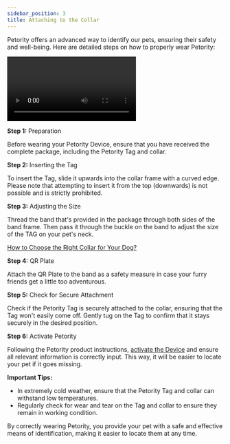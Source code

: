 ```yaml
---
sidebar_position: 3
title: Attaching to the Collar
---
```


Petority offers an advanced way to identify our pets, ensuring their safety and well-being. Here are detailed steps on how to properly wear Petority:

![attaching](/img/devices/quick-start.mp4)

**Step 1:** Preparation

Before wearing your Petority Device, ensure that you have received the complete package, including the Petority Tag and collar.

**Step 2:** Inserting the Tag

To insert the Tag, slide it upwards into the collar frame with a curved edge. Please note that attempting to insert it from the top (downwards) is not possible and is strictly prohibited.


**Step 3:** Adjusting the Size

Thread the band that's provided in the package through both sides of the band frame. Then pass it through the buckle on the band to adjust the size of the TAG on your pet's neck.

[How to Choose the Right Collar for Your Dog?](/docs/devices/general-information/collar-size)

**Step 4:** QR Plate

Attach the QR Plate to the band as a safety measure in case your furry friends get a little too adventurous. 

**Step 5:** Check for Secure Attachment

Check if the Petority Tag is securely attached to the collar, ensuring that the Tag won't easily come off. Gently tug on the Tag to confirm that it stays securely in the desired position.

**Step 6:** Activate Petority

Following the Petority product instructions, [activate the Device](/docs/devices/getting-started/device-activate) and ensure all relevant information is correctly input. This way, it will be easier to locate your pet if it goes missing.


**Important Tips:**

+ In extremely cold weather, ensure that the Petority Tag and collar can withstand low temperatures.
+ Regularly check for wear and tear on the Tag and collar to ensure they remain in working condition.

By correctly wearing Petority, you provide your pet with a safe and effective means of identification, making it easier to locate them at any time.